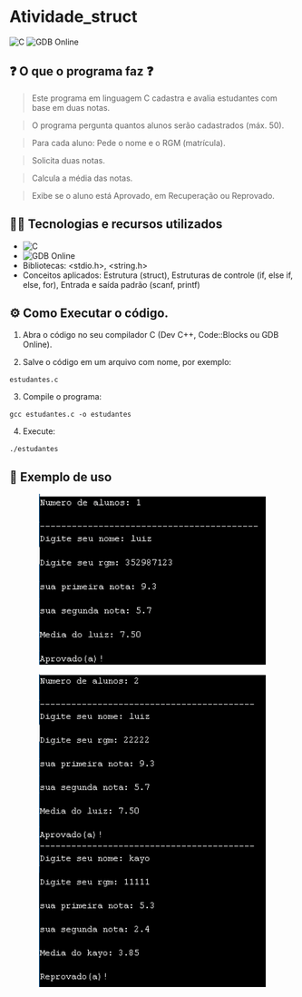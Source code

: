 # Atividade_struct

![C](https://img.shields.io/badge/Linguagem-C-blue?style=for-the-badge&logo=c)
![GDB Online](https://img.shields.io/badge/IDE-GDB%20Online-orange?style=for-the-badge&logo=gnu)

## ❓ O que o programa faz ❓

> Este programa em linguagem C cadastra e avalia estudantes com base em duas notas.

> O programa pergunta quantos alunos serão cadastrados (máx. 50).

> Para cada aluno: Pede o nome e o RGM (matrícula).

> Solicita duas notas.

> Calcula a média das notas.

>Exibe se o aluno está Aprovado, em Recuperação ou Reprovado.

## 👨‍💻 Tecnologias e recursos utilizados

- ![C](https://img.shields.io/badge/Linguagem-C-blue?style=for-the-badge&logo=c)
- ![GDB Online](https://img.shields.io/badge/IDE-GDB%20Online-orange?style=for-the-badge&logo=gnu)
- Bibliotecas: <stdio.h>, <string.h>
- Conceitos aplicados: Estrutura (struct), Estruturas de controle (if, else if, else, for), Entrada e saída padrão (scanf, printf)

## ⚙️ Como Executar o código.
1. Abra o código no seu compilador C (Dev C++, Code::Blocks ou GDB Online).
     
2. Salve o código em um arquivo com nome, por exemplo:
```
estudantes.c
```
3. Compile o programa: 
```
gcc estudantes.c -o estudantes
```
4. Execute:
```
./estudantes
```
## 🧮 Exemplo de uso

<p align="center"> <img src="imagens/exemplo_1.png" alt="Exemplo com 1 aluno" width="400"/> </p>
<p align="center"> <img src="imagens/exemplo_2.png" alt="Exemplo com 2 alunos" width="400"/> </p>
